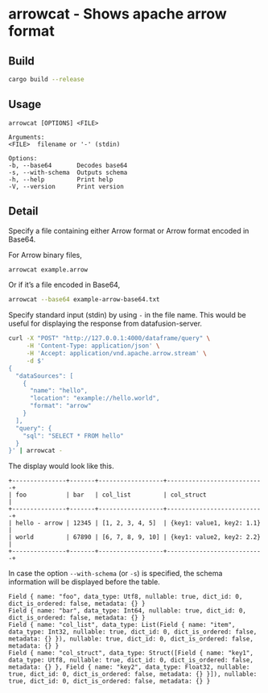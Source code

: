 # arrowcat - Shows apache arrow format

## Build

```sh
cargo build --release
```

## Usage

```
arrowcat [OPTIONS] <FILE>

Arguments:
<FILE>  filename or '-' (stdin)

Options:
-b, --base64       Decodes base64
-s, --with-schema  Outputs schema
-h, --help         Print help
-V, --version      Print version
```

## Detail

Specify a file containing either Arrow format or Arrow format encoded in Base64.

For Arrow binary files,

```sh
arrowcat example.arrow
```

Or if it’s a file encoded in Base64,

```sh
arrowcat --base64 example-arrow-base64.txt
```

Specify standard input (stdin) by using `-` in the file name. This would be useful for displaying the response from
datafusion-server.

```sh
curl -X "POST" "http://127.0.0.1:4000/dataframe/query" \
     -H 'Content-Type: application/json' \
     -H 'Accept: application/vnd.apache.arrow.stream' \
     -d $'
{
  "dataSources": [
    {
      "name": "hello",
      "location": "example://hello.world",
      "format": "arrow"
    }
  ],
  "query": {
    "sql": "SELECT * FROM hello"
  }
}' | arrowcat -
```

The display would look like this.

```
+---------------+-------+------------------+---------------------------+
| foo           | bar   | col_list         | col_struct                |
+---------------+-------+------------------+---------------------------+
| hello - arrow | 12345 | [1, 2, 3, 4, 5]  | {key1: value1, key2: 1.1} |
| world         | 67890 | [6, 7, 8, 9, 10] | {key1: value2, key2: 2.2} |
+---------------+-------+------------------+---------------------------+
```

In case the option `--with-schema` (or `-s`) is specified, the schema information will be displayed before the table.

```
Field { name: "foo", data_type: Utf8, nullable: true, dict_id: 0, dict_is_ordered: false, metadata: {} }
Field { name: "bar", data_type: Int64, nullable: true, dict_id: 0, dict_is_ordered: false, metadata: {} }
Field { name: "col_list", data_type: List(Field { name: "item", data_type: Int32, nullable: true, dict_id: 0, dict_is_ordered: false, metadata: {} }), nullable: true, dict_id: 0, dict_is_ordered: false, metadata: {} }
Field { name: "col_struct", data_type: Struct([Field { name: "key1", data_type: Utf8, nullable: true, dict_id: 0, dict_is_ordered: false, metadata: {} }, Field { name: "key2", data_type: Float32, nullable: true, dict_id: 0, dict_is_ordered: false, metadata: {} }]), nullable: true, dict_id: 0, dict_is_ordered: false, metadata: {} }
```
